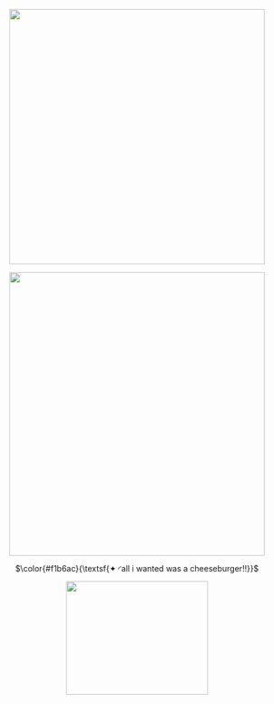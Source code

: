 <p align="center">   <img width="450x450" height="450" src=https://github.com/lyrxqss/lyrxqss-2/blob/584b650288a7cf3b19f24eef0c0dc7fdce329264/indir%20(8).gif>
</p>






<p align="center">   <img width="450x450" height="500" src=https://github.com/lyrxqss/lyrxqss-2/blob/584b650288a7cf3b19f24eef0c0dc7fdce329264/Neon%20Valorant%20GIF%20-%20Neon%20Valorant%20Neon%20Valorant%20-%20Discover%20%26%20Share%20GIFs.gif>
</p>


<p align="center"> $\color{#f1b6ac}{\textsf{✦ ◜all i wanted was a cheeseburger!!}}$




<p align="center">   <img width="250x250" height="200" src=https://github.com/lyrxqss/lyrxqss-2/blob/f957247469940e656fe6126c4d56b13b319beae6/indir.gif>
</p>




 
